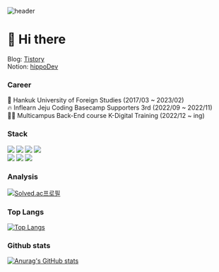 
![header](https://capsule-render.vercel.app/api?type=soft&color=00AA54&height=200&section=header&text=Hi!%20I'm%20righthun&fontSize=60&animation=scaleIn)

# 👋 Hi there

Blog: [Tistory](https://codingfromtoday.tistory.com/) <br>
Notion: [hippoDev](https://plum-quokka-217.notion.site/hippoDev-128d761ee96d4fd7ab24a880e6547bce)

### Career
🏫 Hankuk University of Foreign Studies (2017/03 ~ 2023/02) <br>
🔥 Inflearn Jeju Coding Basecamp Supporters 3rd (2022/09 ~ 2022/11) <br>
👩‍💻 Multicampus Back-End course K-Digital Training (2022/12 ~ ing)

### Stack
<div>
<img src="https://img.shields.io/badge/Java-007396?style=flat&logo=Java&logoColor=white" />
<img src="https://img.shields.io/badge/HTML5-E34F26?style=flat&logo=HTML5&logoColor=white" />
<img src="https://img.shields.io/badge/CSS3-1572B6?style=flat&logo=CSS3&logoColor=white" />
<img src="https://img.shields.io/badge/JavaScript-F7DF1E?style=flat&logo=JavaScript&logoColor=white" />
<br>
<img src="https://img.shields.io/badge/Spring-6DB33F?style=flat&logo=Spring&logoColor=white" />
<img src="https://img.shields.io/badge/Oracle%20SQL-F80000?style=flat&logo=Oracle&logoColor=white" />
<img src="https://img.shields.io/badge/mongodb-47A248?style=flat&logo=mongodb&logoColor=white" />
<div>

### Analysis
[![Solved.ac프로필](http://mazassumnida.wtf/api/mini/generate_badge?boj=dhtmxk8134)](https://solved.ac/dhtmxk8134)


	
### Top Langs
[![Top Langs](https://github-readme-stats.vercel.app/api/top-langs/?username=righthunkwon)](https://github.com/righthunkwon/github-readme-stats)
	
### Github stats
[![Anurag's GitHub stats](https://github-readme-stats.vercel.app/api?username=righthunkwon)](https://github.com/righthunkwon/github-readme-stats)








